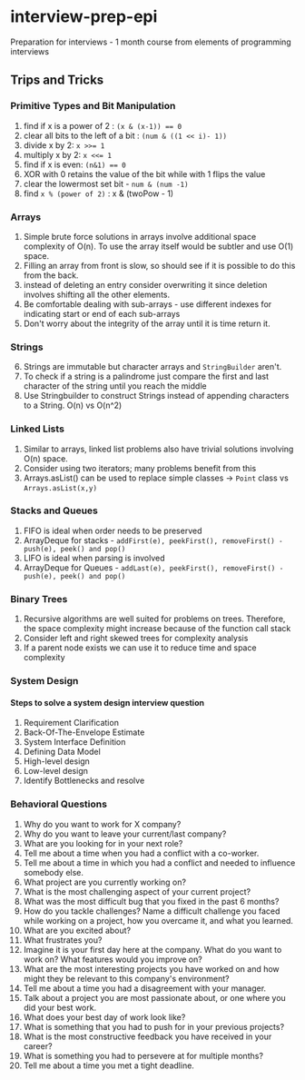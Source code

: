 # interview-prep-epi
Preparation for interviews - 1 month course from elements of programming interviews

## Trips and Tricks

### Primitive Types and Bit Manipulation

1. find if x is a power of 2 : `(x & (x-1)) == 0`
2. clear all bits to the left of a bit : `(num & ((1 << i)- 1))`
3. divide x by 2: `x >>= 1`
4. multiply x by 2: `x <<= 1`
5. find if x is even: `(n&1) == 0`
6. XOR with 0 retains the value of the bit while with 1 flips the value
7. clear the lowermost set bit - `num & (num -1)`
8. find `x % (power of 2)` : x & (twoPow - 1)

### Arrays
1. Simple brute force solutions in arrays involve additional space complexity of O(n). To use the array itself would be subtler and use O(1) space.
2. Filling an array from front is slow, so should see if it is possible to do this from the back.
3. instead of deleting an entry consider overwriting it since deletion involves shifting all the other elements.
4. Be comfortable dealing with sub-arrays - use different indexes for indicating start or end of each sub-arrays
5. Don't worry about the integrity of the array until it is time return it.

### Strings
6. Strings are immutable but character arrays and `StringBuilder` aren't.
7. To check if a string is a palindrome just compare the first and last character of the string until you reach the middle
8. Use Stringbuilder to construct Strings instead of appending characters to a String. O(n) vs O(n^2)

### Linked Lists
1. Similar to arrays, linked list problems also have trivial solutions involving O(n) space.
2. Consider using two iterators; many problems benefit from this
3. Arrays.asList() can be used to replace simple classes -> `Point` class vs `Arrays.asList(x,y)`

### Stacks and Queues
1. FIFO is ideal when order needs to be preserved
1. ArrayDeque for stacks - `addFirst(e), peekFirst(), removeFirst() - push(e), peek() and pop()`
1. LIFO is ideal when parsing is involved
1. ArrayDeque for Queues - `addLast(e), peekFirst(), removeFirst() - push(e), peek() and pop()`

### Binary Trees
1. Recursive algorithms are well suited for problems on trees. Therefore, the space complexity might increase because of the function call stack
2. Consider left and right skewed trees for complexity analysis
3. If a parent node exists we can use it to reduce time and space complexity
 
### System Design

#### Steps to solve a system design interview question

1. Requirement Clarification
2. Back-Of-The-Envelope Estimate
3. System Interface Definition
4. Defining Data Model
5. High-level design
6. Low-level design
7. Identify Bottlenecks and resolve

### Behavioral Questions

1. Why do you want to work for X company?
1. Why do you want to leave your current/last company?
1. What are you looking for in your next role?
1. Tell me about a time when you had a conflict with a co-worker.
1. Tell me about a time in which you had a conflict and needed to influence somebody else.
1. What project are you currently working on?
1. What is the most challenging aspect of your current project?
1. What was the most difficult bug that you fixed in the past 6 months?
1. How do you tackle challenges? Name a difficult challenge you faced while working on a project, how you overcame it, and what you learned.
1. What are you excited about?
1. What frustrates you?
1. Imagine it is your first day here at the company. What do you want to work on? What features would you improve on?
1. What are the most interesting projects you have worked on and how might they be relevant to this company's environment?
1. Tell me about a time you had a disagreement with your manager.
1. Talk about a project you are most passionate about, or one where you did your best work.
1. What does your best day of work look like?
1. What is something that you had to push for in your previous projects?
1. What is the most constructive feedback you have received in your career?
1. What is something you had to persevere at for multiple months?
1. Tell me about a time you met a tight deadline.
